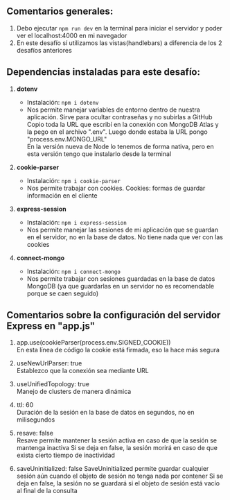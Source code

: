 ## Comentarios generales:

1. Debo ejecutar `npm run dev` en la terminal para iniciar el servidor y poder ver el localhost:4000 en mi navegador
2. En este desafío sí utilizamos las vistas(handlebars) a diferencia de los 2 desafíos anteriores



## Dependencias instaladas para este desafío:

1. **dotenv**
   - Instalación: `npm i dotenv`
   - Nos permite manejar variables de entorno dentro de nuestra aplicación. Sirve para ocultar contraseñas y no subirlas a GitHub <br>
    Copio toda la URL que escribí en la conexión con MongoDB Atlas y la pego en el archivo ".env". Luego donde estaba la URL pongo "process.env.MONGO_URL" <br>
    En la versión nueva de Node lo tenemos de forma nativa, pero en esta versión tengo que instalarlo desde la terminal

2. **cookie-parser**
   - Instalación: `npm i cookie-parser`
   - Nos permite trabajar con cookies. Cookies: formas de guardar información en el cliente


3. **express-session**
   - Instalación: `npm i express-session`
   - Nos permite manejar las sesiones de mi aplicación que se guardan en el servidor, no en la base de datos. No tiene nada que ver con las cookies

4. **connect-mongo**
   - Instalación: `npm i connect-mongo`
   - Nos permite trabajar con sesiones guardadas en la base de datos MongoDB (ya que guardarlas en un servidor no es recomendable porque se caen seguido)



## Comentarios sobre la configuración del servidor Express en "app.js"

1. app.use(cookieParser(process.env.SIGNED_COOKIE)) <br>
    En esta línea de código la cookie está firmada, eso la hace más segura

2. useNewUrlParser: true <br>
    Establezco que la conexión sea mediante URL

3. useUnifiedTopology: true <br>
    Manejo de clusters de manera dinámica

4. ttl: 60 <br>
    Duración de la sesión en la base de datos en segundos, no en milisegundos

5. resave: false <br>
    Resave permite mantener la sesión activa en caso de que la sesión se mantenga inactiva
    Si se deja en false, la sesión morirá en caso de que exista cierto tiempo de inactividad

6. saveUninitialized: false
    SaveUninitialized permite guardar cualquier sesión aún cuando el objeto de sesión no tenga nada por contener
    Si se deja en false, la sesión no se guardará si el objeto de sesión está vacío al final de la consulta